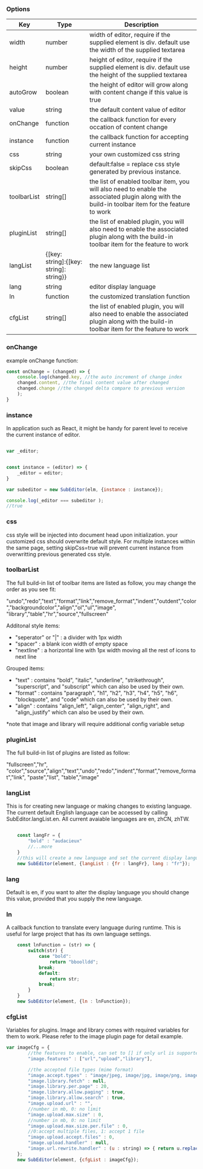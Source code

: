 ### Options

| Key      | Type | Description |
| ----------- | ----------- | ----------- |
| width      | number       | width of editor, require if the supplied element is div. default use the width of the supplied textarea      |
| height   | number        | height of editor, require if the supplied element is div. default use the height of the supplied textarea       |
| autoGrow      | boolean       | the height of editor will grow along with content change if this value is true     |
| value   | string        | the default content value of editor      |
| onChange   | function        | the callback function for every occation of content change       |
| instance   | function        | the callback function for accepting current instance       |
| css   | string        | your own customized css string      |
| skipCss   | boolean        | default:false = replace css style generated by previous instance.      |
| toolbarList   | string[]        | the list of enabled toolbar item, you will also need to enable the associated plugin along with the build-in toolbar item for the feature to work       |
| pluginList   | string[]        | the list of enabled plugin, you will also need to enable the associated plugin along with the build-in toolbar item for the feature to work       |
| langList   | {[key: string]:{[key: string]: string}}        | the new language list       |
| lang   | string        | editor display language       |
| ln   | function        | the customized translation function       |
| cfgList   | string[]        | the list of enabled plugin, you will also need to enable the associated plugin along with the build-in toolbar item for the feature to work       |

### onChange

example onChange function:   
```js
const onChange = (changed) => {
    console.log(changed.key, //the auto increment of change index
    changed.content, //the final content value after changed
    changed.change //the changed delta compare to previous version
    );
}
```

### instance

In application such as React, it might be handy for parent level to receive the current instance of editor.

```js

var _editor;


const instance = (editor) => {
    _editor = editor;
}

var subeditor = new SubEditor(elm, {instance : instance});

console.log(_editor === subeditor );
//true
```

### css

css style will be injected into document head upon initialization. your customized css should overwrite default style. For multiple instances within the same page, setting skipCss=true will prevent current instance from overwritting previous generated css style.   

### toolbarList

The full build-in list of toolbar items are listed as follow, you may change the order as you see fit:   
   
"undo","redo","text","format","link","remove_format","indent","outdent","color","backgroundcolor","align","ol","ul","image", "library","table","hr","source","fullscreen"   

Additonal style items:   
- "seperator" or "|" : a divider with 1px width
- "spacer" : a blank icon width of empty space
- "nextline" : a horizontal line with 1px width moving all the rest of icons to next line


Grouped items:
- "text" : contains "bold", "italic", "underline", "strikethrough", "superscript", and "subscript" which can also be used by their own.
- "format" : contains "paragraph", "h1", "h2", "h3", "h4", "h5", "h6", "blockquote", and "code" which can also be used by their own.
- "align" : contains "align_left", "align_center", "align_right", and "align_justify" which can also be used by their own.
   
*note that image and library will require additional config variable setup

### pluginList

The full build-in list of plugins are listed as follow:   
   
"fullscreen","hr", "color","source","align","text","undo","redo","indent","format","remove_format","link", "paste","list", "table","image"

### langList

This is for creating new language or making changes to existing language. The current default English language can be accessed by calling SubEditor.langList.en. All current avaiable languages are en, zhCN, zhTW.

```js

    const langFr = {
        "bold" : "audacieux"
        //...more
    }
    //this will create a new language and set the current display language to fr
    new SubEditor(element, {langList : {fr : langFr}, lang : "fr"});
```

### lang

Default is en, if you want to alter the display language you should change this value, provided that you supply the new language.

### ln

A callback function to translate every language during runtime. This is useful for large project that has its own language settings.

```js
    const lnFunction = (str) => {
        switch(str) {
            case "bold":
                return "bboolldd";
            break;
            default:
                return str;
            break;
        }
    }
    new SubEditor(element, {ln : lnFunction});
```
   
### cfgList

Variables for plugins. Image and library comes with required variables for them to work. Please refer to the image plugin page for detail example.

```js
var imageCfg = {
        //the features to enable, can set to [] if only url is supported
        "image.features" : ["url","upload","library"],

        //the accepted file types (mime format)
        "image.accept.types" : "image/jpeg, image/jpg, image/png, image/apng, image/gif, image/webp",
        "image.library.fetch" : null,
        "image.library.per.page" : 20,
        "image.library.allow.paging" : true,
        "image.library.allow.search" : true,
        "image.upload.url" : "",
        //number in mb, 0: no limit
        "image.upload.max.size" : 0,
        //number in mb, 0: no limit
        "image.upload.max.size.per.file" : 0,
        //0:accept multiple files, 1: accept 1 file
        "image.upload.accept.files" : 0, 
        "image.upload.handler" : null,
        "image.url.rewrite.handler" : (u : string) => { return u.replace('http://','//').replace('https://','//')},
    };
    new SubEditor(element, {cfgList : imageCfg});
```
